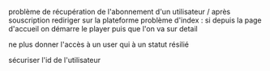 problème de récupération de l'abonnement d'un utilisateur / après souscription rediriger sur la plateforme
problème d'index : si depuis la page d'accueil on démarre le player puis que l'on va sur detail

ne plus donner l'accès à un user qui à un statut résilié

sécuriser l'id de l'utilisateur
